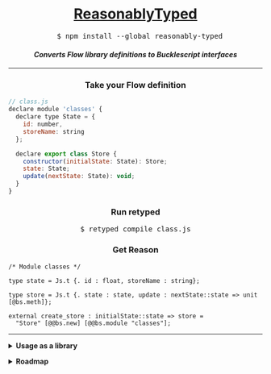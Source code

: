 <h1 align="center"><a href="https://rrdelaney.github.io/ReasonablyTyped/">ReasonablyTyped</a></h1>

<pre align="center">
  $ npm install --global reasonably-typed
</pre>

<h4 align="center"><i>Converts Flow library definitions to Bucklescript interfaces</i></h4>

<hr>

<h3 align="center">Take your Flow definition</h3>

```js
// class.js
declare module 'classes' {
  declare type State = {
    id: number,
    storeName: string
  };

  declare export class Store {
    constructor(initialState: State): Store;
    state: State;
    update(nextState: State): void;
  }
}
```

<h3 align="center">Run retyped</h3>

<pre align="center">
$ retyped compile class.js
</pre>

<h3 align="center">Get Reason</h3>

```reason
/* Module classes */

type state = Js.t {. id : float, storeName : string};

type store = Js.t {. state : state, update : nextState::state => unit [@bs.meth]};

external create_store : initialState::state => store =
  "Store" [@@bs.new] [@@bs.module "classes"];
```

<hr>

<p><details>
<summary><b>Usage as a library</b></summary>
ReasonablyTyped also exports a library for use! See the example below:

```js
// lib-usage.js
import * as ReasonablyTyped from 'reasonably-typed'

const libSrc = fs.readFileSync('lib.js').toString()
const bsInterface = ReasonablyTyped.compile(libSrc)
```
  
**`format (code: string) => string`**

Formats a block of code using `refmt`

**`compile (code: string, filename?: string) => string`**

Compiles a libdef, formats the result, and handles errors cleanly
</details></p>

<p><details>
<summary><b>Roadmap</b></summary>
- [x] Basic types like `string`
- [x] Function types
- [x] Record types
- [ ] Literals as types
- [x] Union types
- [ ] Instersection types
- [x] Named types
- [x] Optional parameters
- [x] Classes
- [ ] Generics
- [ ] Built-ins like Promises and React
</details></p>
